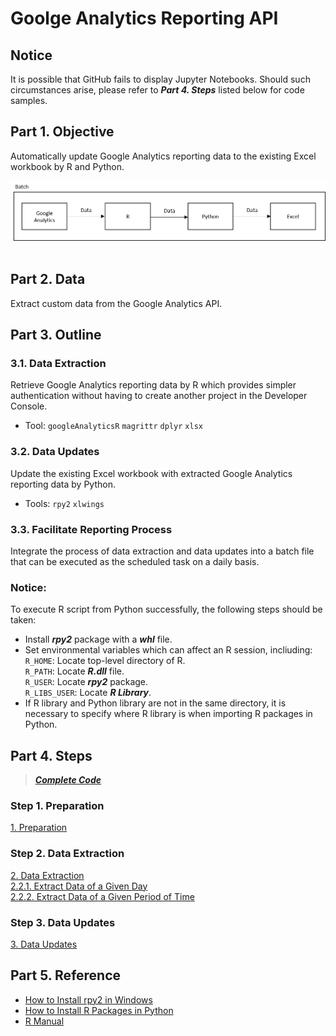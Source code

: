 # Goolge Analytics Reporting API
## Notice
It is possible that GitHub fails to display Jupyter Notebooks. Should such circumstances arise, please refer to ***Part 4. Steps*** listed below for code samples.

## Part 1. Objective
Automatically update Google Analytics reporting data to the existing Excel workbook by R and Python.
<br>
<div align=center><img src="https://github.com/lclh813/Google_Analytics_Reporting_API/blob/master/0_Intro.png"/></div>
<br>

## Part 2. Data
Extract custom data from the Google Analytics API.

## Part 3. Outline
### 3.1. Data Extraction 
Retrieve Google Analytics reporting data by R which provides simpler authentication without having to create another project in the Developer Console. 
- Tool: ```googleAnalyticsR``` ```magrittr``` ```dplyr``` ```xlsx``` 

### 3.2. Data Updates
Update the existing Excel workbook with extracted Google Analytics reporting data by Python.
- Tools: ```rpy2``` ```xlwings```

### 3.3. Facilitate Reporting Process
Integrate the process of data extraction and data updates into a batch file that can be executed as the scheduled task on a daily basis.

### Notice: 
To execute R script from Python successfully, the following steps should be taken:  
- Install ***rpy2*** package with a ***whl*** file.  
- Set environmental variables which can affect an R session, incliuding:  
```R_HOME```: Locate top-level directory of R.  
```R_PATH```: Locate ***R.dll*** file.  
```R_USER```: Locate ***rpy2*** package.  
```R_LIBS_USER```: Locate ***R Library***.
- If R library and Python library are not in the same directory, it is necessary to specify where R library is when importing R packages in Python.

## Part 4. Steps
> [***Complete Code***](https://nbviewer.jupyter.org/github/lclh813/Google_Analytics_Reporting_API/blob/master/4_CompleteCode.ipynb)  

### Step 1. Preparation
[1. Preparation](https://nbviewer.jupyter.org/github/lclh813/Google_Analytics_Reporting_API/blob/master/1_Preparation.ipynb)  

### Step 2. Data Extraction
[2. Data Extraction](https://nbviewer.jupyter.org/github/lclh813/Google_Analytics_Reporting_API/blob/master/2_DataExtraction.ipynb)  
[2.2.1. Extract Data of a Given Day](https://nbviewer.jupyter.org/github/lclh813/Google_Analytics_Reporting_API/blob/master/2_2_1_Oneday.R)  
[2.2.2. Extract Data of a Given Period of Time](https://nbviewer.jupyter.org/github/lclh813/Google_Analytics_Reporting_API/blob/master/2_2_2_Period.R)  

### Step 3. Data Updates
[3. Data Updates](https://nbviewer.jupyter.org/github/lclh813/Google_Analytics_Reporting_API/blob/master/3_DataUpdates.ipynb)  

## Part 5. Reference
- [How to Install rpy2 in Windows](https://www.cnblogs.com/Xeonilian/p/windows_rpy2_install.html) 
- [How to Install R Packages in Python](https://stackoverflow.com/questions/46140624/unable-to-install-r-package-in-python-jupyter-notebook)
- [R Manual](https://stat.ethz.ch/R-manual/)
